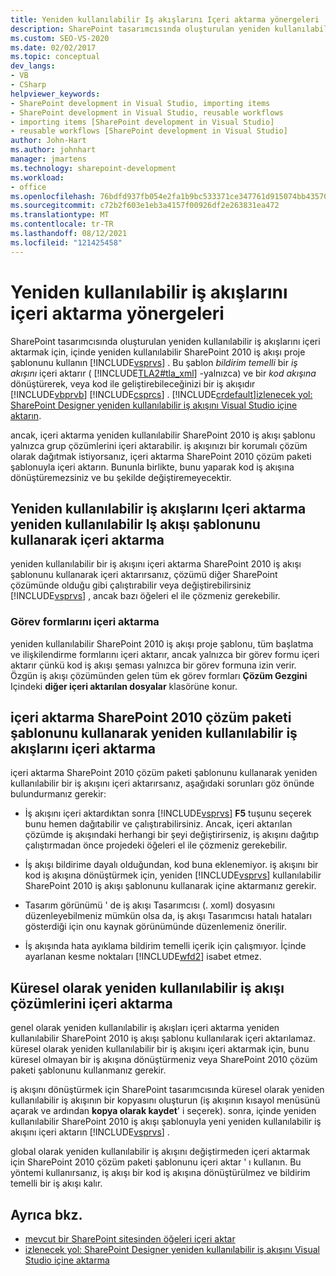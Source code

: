 ```yaml
---
title: Yeniden kullanılabilir Iş akışlarını Içeri aktarma yönergeleri | Microsoft Docs
description: SharePoint tasarımcısında oluşturulan yeniden kullanılabilir iş akışlarını Visual Studio içine aktarmaya yönelik yönergeleri gözden geçirin.
ms.custom: SEO-VS-2020
ms.date: 02/02/2017
ms.topic: conceptual
dev_langs:
- VB
- CSharp
helpviewer_keywords:
- SharePoint development in Visual Studio, importing items
- SharePoint development in Visual Studio, reusable workflows
- importing items [SharePoint development in Visual Studio]
- reusable workflows [SharePoint development in Visual Studio]
author: John-Hart
ms.author: johnhart
manager: jmartens
ms.technology: sharepoint-development
ms.workload:
- office
ms.openlocfilehash: 76bdfd937fb054e2fa1b9bc533371ce347761d915074bb435705f9395a2270f5
ms.sourcegitcommit: c72b2f603e1eb3a4157f00926df2e263831ea472
ms.translationtype: MT
ms.contentlocale: tr-TR
ms.lasthandoff: 08/12/2021
ms.locfileid: "121425458"
---
```

# <a name="guidelines-for-importing-reusable-workflows"></a>Yeniden kullanılabilir iş akışlarını içeri aktarma yönergeleri
  SharePoint tasarımcısında oluşturulan yeniden kullanılabilir iş akışlarını içeri aktarmak için, içinde yeniden kullanılabilir SharePoint 2010 iş akışı proje şablonunu kullanın [!INCLUDE[vsprvs](../sharepoint/includes/vsprvs-md.md)] . Bu şablon *bildirim temelli* bir *iş akışını* içeri aktarır ( [!INCLUDE[TLA2#tla_xml](../sharepoint/includes/tla2sharptla-xml-md.md)] -yalnızca) ve bir *kod akışına* dönüştürerek, veya kod ile geliştirebileceğinizi bir iş akışıdır [!INCLUDE[vbprvb](../sharepoint/includes/vbprvb-md.md)] [!INCLUDE[csprcs](../sharepoint/includes/csprcs-md.md)] . [!INCLUDE[crdefault](../sharepoint/includes/crdefault-md.md)][izlenecek yol: SharePoint Designer yeniden kullanılabilir iş akışını Visual Studio içine aktarın](../sharepoint/walkthrough-import-a-sharepoint-designer-reusable-workflow-into-visual-studio.md).

 ancak, içeri aktarma yeniden kullanılabilir SharePoint 2010 iş akışı şablonu yalnızca grup çözümlerini içeri aktarabilir. iş akışınızı bir korumalı çözüm olarak dağıtmak istiyorsanız, içeri aktarma SharePoint 2010 çözüm paketi şablonuyla içeri aktarın. Bununla birlikte, bunu yaparak kod iş akışına dönüştüremezsiniz ve bu şekilde değiştiremeyecektir.

## <a name="import-reusable-workflows-by-using-the-import-reusable-workflow-template"></a>Yeniden kullanılabilir iş akışlarını Içeri aktarma yeniden kullanılabilir Iş akışı şablonunu kullanarak içeri aktarma
 yeniden kullanılabilir bir iş akışını içeri aktarma SharePoint 2010 iş akışı şablonunu kullanarak içeri aktarırsanız, çözümü diğer SharePoint çözümünde olduğu gibi çalıştırabilir veya değiştirebilirsiniz [!INCLUDE[vsprvs](../sharepoint/includes/vsprvs-md.md)] , ancak bazı öğeleri el ile çözmeniz gerekebilir.

### <a name="import-task-forms"></a>Görev formlarını içeri aktarma
 yeniden kullanılabilir SharePoint 2010 iş akışı proje şablonu, tüm başlatma ve ilişkilendirme formlarını içeri aktarır, ancak yalnızca bir görev formu içeri aktarır çünkü kod iş akışı şeması yalnızca bir görev formuna izin verir. Özgün iş akışı çözümünden gelen tüm ek görev formları **Çözüm Gezgini** Içindeki **diğer içeri aktarılan dosyalar** klasörüne konur.

## <a name="import-reusable-workflows-by-using-the-import-sharepoint-2010-solution-package-template"></a>içeri aktarma SharePoint 2010 çözüm paketi şablonunu kullanarak yeniden kullanılabilir iş akışlarını içeri aktarma
 içeri aktarma SharePoint 2010 çözüm paketi şablonunu kullanarak yeniden kullanılabilir bir iş akışını içeri aktarırsanız, aşağıdaki sorunları göz önünde bulundurmanız gerekir:

- İş akışını içeri aktardıktan sonra [!INCLUDE[vsprvs](../sharepoint/includes/vsprvs-md.md)] **F5** tuşunu seçerek bunu hemen dağıtabilir ve çalıştırabilirsiniz. Ancak, içeri aktarılan çözümde iş akışındaki herhangi bir şeyi değiştirirseniz, iş akışını dağıtıp çalıştırmadan önce projedeki öğeleri el ile çözmeniz gerekebilir.

- İş akışı bildirime dayalı olduğundan, kod buna eklenemiyor. iş akışını bir kod iş akışına dönüştürmek için, yeniden [!INCLUDE[vsprvs](../sharepoint/includes/vsprvs-md.md)] kullanılabilir SharePoint 2010 iş akışı şablonunu kullanarak içine aktarmanız gerekir.

- Tasarım görünümü ' de iş akışı Tasarımcısı (. xoml) dosyasını düzenleyebilmeniz mümkün olsa da, iş akışı Tasarımcısı hatalı hataları gösterdiği için onu kaynak görünümünde düzenlemeniz önerilir.

- İş akışında hata ayıklama bildirim temelli içerik için çalışmıyor. İçinde ayarlanan kesme noktaları [!INCLUDE[wfd2](../sharepoint/includes/wfd2-md.md)] isabet etmez.

## <a name="import-globally-reusable-workflow-solutions"></a>Küresel olarak yeniden kullanılabilir iş akışı çözümlerini içeri aktarma
 genel olarak yeniden kullanılabilir iş akışları içeri aktarma yeniden kullanılabilir SharePoint 2010 iş akışı şablonu kullanılarak içeri aktarılamaz. küresel olarak yeniden kullanılabilir bir iş akışını içeri aktarmak için, bunu küresel olmayan bir iş akışına dönüştürmeniz veya SharePoint 2010 çözüm paketi şablonunu kullanmanız gerekir.

 iş akışını dönüştürmek için SharePoint tasarımcısında küresel olarak yeniden kullanılabilir iş akışının bir kopyasını oluşturun (iş akışının kısayol menüsünü açarak ve ardından **kopya olarak kaydet**' i seçerek). sonra, içinde yeniden kullanılabilir SharePoint 2010 iş akışı şablonuyla yeni yeniden kullanılabilir iş akışını içeri aktarın [!INCLUDE[vsprvs](../sharepoint/includes/vsprvs-md.md)] .

 global olarak yeniden kullanılabilir iş akışını değiştirmeden içeri aktarmak için SharePoint 2010 çözüm paketi şablonunu içeri aktar ' ı kullanın. Bu yöntemi kullanırsanız, iş akışı bir kod iş akışına dönüştürülmez ve bildirim temelli bir iş akışı kalır.

## <a name="see-also"></a>Ayrıca bkz.
- [mevcut bir SharePoint sitesinden öğeleri içeri aktar](../sharepoint/importing-items-from-an-existing-sharepoint-site.md)
- [izlenecek yol: SharePoint Designer yeniden kullanılabilir iş akışını Visual Studio içine aktarma](../sharepoint/walkthrough-import-a-sharepoint-designer-reusable-workflow-into-visual-studio.md)
